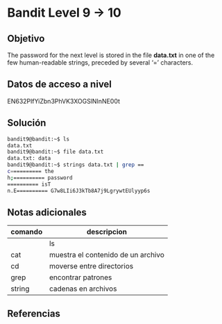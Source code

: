 # Bandit Level 9 → 10

## Objetivo
The password for the next level is stored in the file **data.txt** in one of the few human-readable strings, preceded by several ‘=’ characters.

## Datos de acceso a nivel
EN632PlfYiZbn3PhVK3XOGSlNInNE00t

## Solución
```bash
bandit9@bandit:~$ ls
data.txt
bandit9@bandit:~$ file data.txt
data.txt: data
bandit9@bandit:~$ strings data.txt | grep ==
c========== the
h;========== password
========== isT
n.E========== G7w8LIi6J3kTb8A7j9LgrywtEUlyyp6s
```

## Notas adicionales
| comando | descripcion |
|------------|-------------|
	| ls |  lista archivos |
| cat | muestra el contenido de un archivo |
| cd | moverse entre directorios |
| grep | encontrar patrones |
| string | cadenas en archivos |

## Referencias

